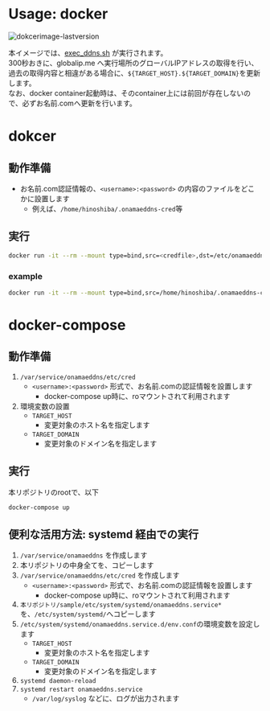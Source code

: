 Usage: docker
===

![dokcerimage-lastversion](https://img.shields.io/docker/v/hinoshiba/onamaeddns.svg)

本イメージでは、[exec_ddns.sh](../docker-in/exec_ddns.sh) が実行されます。  
300秒おきに、globalip.me へ実行場所のグローバルIPアドレスの取得を行い、過去の取得内容と相違がある場合に、`${TARGET_HOST}.${TARGET_DOMAIN}`を更新します。  
なお、docker container起動時は、そのcontainer上には前回が存在しないので、必ずお名前.comへ更新を行います。  

# dokcer

## 動作準備

* お名前.com認証情報の、`<username>:<password>` の内容のファイルをどこかに設置します
	* 例えば、`/home/hinoshiba/.onamaeddns-cred`等

## 実行

```bash
docker run -it --rm --mount type=bind,src=<credfile>,dst=/etc/onamaeddns/cred,ro -e TARGET_HOST="<yourhost>" -e TARGET_DOMAIN="<yourdomain>" hinoshiba/onamaeddns:<version>
```

### example
```bash
docker run -it --rm --mount type=bind,src=/home/hinoshiba/.onamaeddns-cred,dst=/etc/onamaeddns/cred,ro -e TARGET_HOST="superhost" -e TARGET_DOMAIN="example.com" hinoshiba/onamaeddns:v1.0.1
```


# docker-compose

## 動作準備

1. `/var/service/onamaeddns/etc/cred`
	* `<username>:<password>` 形式で、お名前.comの認証情報を設置します
		* docker-compose up時に、roマウントされて利用されます
2. 環境変数の設置
	* `TARGET_HOST`
		* 変更対象のホスト名を指定します
	* `TARGET_DOMAIN`
		* 変更対象のドメイン名を指定します

## 実行

本リポジトリのrootで、以下
```bash
docker-compose up
```

## 便利な活用方法: systemd 経由での実行

1. `/var/service/onamaeddns` を作成します
1. 本リポジトリの中身全てを、コピーします
1. `/var/service/onamaeddns/etc/cred` を作成します
	* `<username>:<password>` 形式で、お名前.comの認証情報を設置します
		* docker-compose up時に、roマウントされて利用されます
1. `本リポジトリ/sample/etc/system/systemd/onamaeddns.service*`を、`/etc/system/systemd/`へコピーします
1. `/etc/system/systemd/onamaeddns.service.d/env.conf`の環境変数を設定します
	* `TARGET_HOST`
		* 変更対象のホスト名を指定します
	* `TARGET_DOMAIN`
		* 変更対象のドメイン名を指定します
1. `systemd daemon-reload`
1. `systemd restart onamaeddns.service`
	* `/var/log/syslog` などに、ログが出力されます
